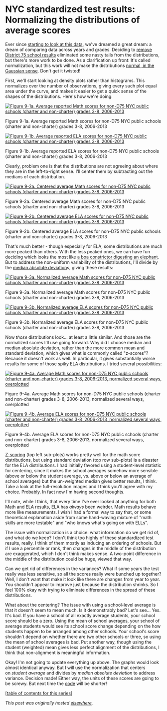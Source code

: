 # NYC standardized test results: Normalizing the distributions of average scores

Ever since <a href="http://planspace.org/2013/11/13/nyc-standardized-test-results-putting-the-data-together-and-looking-at-it/">starting to look at this data</a>, we've dreamed a great dream: a dream of comparing data across years and grades. Deciding to <a href="http://planspace.org/2013/11/16/nyc-standardized-test-results-considering-district-75-schools/">remove District 75 school results</a> eliminated some nasty tails from the distributions, but there's more work to be done. As a clarification up front: It's called normalization, but this work will not make the distributions <a href="http://en.wikipedia.org/wiki/Normal_distribution">normal, in the Gaussian sense</a>. Don't get it twisted!

First, we'll start looking at density plots rather than histograms. This normalizes over the number of observations, giving every such plot equal area under the curve, and makes it easier to get a quick sense of the shapes of the distributions. Here's how we're doing:

<a href="9-1a.png"><img class="size-large wp-image-563" alt="Figure 9-1a. Average reported Math scores for non-D75 NYC public schools (charter and non-charter) grades 3-8, 2006-2013" src="9-1a.png"></a>

Figure 9-1a. Average reported Math scores for non-D75 NYC public schools (charter and non-charter) grades 3-8, 2006-2013

<a href="9-1b.png"><img class="size-large wp-image-564" alt="Figure 9-1b. Average reported ELA scores for non-D75 NYC public schools (charter and non-charter) grades 3-8, 2006-2013" src="9-1b.png"></a>

Figure 9-1b. Average reported ELA scores for non-D75 NYC public schools (charter and non-charter) grades 3-8, 2006-2013

Clearly, problem one is that the distributions are not agreeing about where they are in the left-to-right sense. I'll center them by subtracting out the medians of each distribution.

<a href="9-2a1.png"><img class="size-large wp-image-567" alt="Figure 9-2a. Centered average Math scores for non-D75 NYC public schools (charter and non-charter) grades 3-8, 2006-2013" src="9-2a1.png"></a>

Figure 9-2a. Centered average Math scores for non-D75 NYC public schools (charter and non-charter) grades 3-8, 2006-2013

<a href="9-2b.png"><img class="size-large wp-image-568" alt="Figure 9-2b. Centered average ELA scores for non-D75 NYC public schools (charter and non-charter) grades 3-8, 2006-2013" src="9-2b.png"></a>

Figure 9-2b. Centered average ELA scores for non-D75 NYC public schools (charter and non-charter) grades 3-8, 2006-2013

That's much better - though especially for ELA, some distributions are much more peaked than others. With the less peaked ones, we can have fun deciding which looks the most like <a href="http://cs.swan.ac.uk/~cswill/The_little_prince.pdf">a boa constrictor digesting an elephant</a>. But to address the non-uniform variability of the distributions, I'll divide by the <a href="http://en.wikipedia.org/wiki/Median_absolute_deviation">median absolute deviation</a>s, giving these results:

<a href="9-3a.png"><img class="size-large wp-image-569" alt="Figure 9-3a. Normalized average Math scores for non-D75 NYC public schools (charter and non-charter) grades 3-8, 2006-2013" src="9-3a.png"></a>

Figure 9-3a. Normalized average Math scores for non-D75 NYC public schools (charter and non-charter) grades 3-8, 2006-2013

<a href="9-3b.png"><img class="size-large wp-image-570" alt="Figure 9-3b. Normalized average ELA scores for non-D75 NYC public schools (charter and non-charter) grades 3-8, 2006-2013" src="9-3b.png"></a>

Figure 9-3b. Normalized average ELA scores for non-D75 NYC public schools (charter and non-charter) grades 3-8, 2006-2013

Now <em>those</em> distributions look... at least a little similar. And those are the normalized scores I'll use going forward. Why did I choose median and median absolute deviation, rather than the more common mean and standard deviation, which gives what is commonly called "z-scores"? Because it doesn't work as well. In particular, it gives substantially worse results for some of those spiky ELA distributions. I tried several possibilities:

<a href="9-4a1.png"><img alt="Figure 9-4a. Average Math scores for non-D75 NYC public schools (charter and non-charter) grades 3-8, 2006-2013, normalized several ways, overplotted" src="9-4a1.png"></a>

Figure 9-4a. Average Math scores for non-D75 NYC public schools (charter and non-charter) grades 3-8, 2006-2013, normalized several ways, overplotted

<a href="9-4b1.png"><img alt="Figure 9-4b. Average ELA scores for non-D75 NYC public schools (charter and non-charter) grades 3-8, 2006-2013, normalized several ways, overplotted" src="9-4b1.png"></a>

Figure 9-4b. Average ELA scores for non-D75 NYC public schools (charter and non-charter) grades 3-8, 2006-2013, normalized several ways, overplotted

<a href="http://en.wikipedia.org/wiki/Standard_score">Z-scoring</a> (top left sub-plots) works pretty well for the math score distributions, but using standard deviation (top row sub-plots) is a disaster for the ELA distributions. I had initially favored using a student-level statistic for centering, since it makes the school averages somehow more sensible (above or below the student average, vs. above or below an average of school averages) but the un-weighted median gives better results, I think. Take a look at the full-resolution images and I think you'll agree with my choice. Probably. In fact now I'm having second thoughts.

I'll note, while I think, that every time I've ever looked at anything for both Math and ELA results, ELA has <em>always</em> been weirder. Math results behave more like measurements. I wish I had a formal way to say that, or some theoretical explanation aside from some hand-waving mixture of "math skills are more testable" and "who knows what's going on with ELLs".

The issue with normalization is a choice: what information do we get rid of, and what do we keep? I don't think too highly of these standardized test results, really. I think of them mostly as inducing an ordering of schools. But if I use a percentile or rank, then changes in the middle of the distribution are exaggerated, which I don't think makes sense. A two-point difference in the middle of the distribution could be huge, viewed that way.

Can we get rid of differences in the variances? What if some years the test really was less sensitive, so all the scores really were bunched up together? Well, I don't want that make it look like there are changes from year to year. You shouldn't appear to improve just because the distribution shrinks. So I feel 100% okay with trying to eliminate differences in the spread of these distributions.

What about the centering? The issue with using a school-level average is that it doesn't seem to mean much. Is it demonstrably bad? Let's see... Yes. It's bad. If you have a school of all exactly average students, your school score should be a zero. Using the mean of school averages, your school of average students would see its school score change depending on the how students happen to be arranged among other schools. Your school's score shouldn't depend on whether there are two other schools or three, so using the mean of school averages is bad. Put another way, though using the student (weighted) mean gives less perfect alignment of the distributions, I think that non-alignment is meaningful information.

Okay! I'm not going to update everything up above. The graphs would look almost identical anyway. But I will use the normalization that centers on <em>student average</em> and divides by <em>median absolute deviation</em> to address variance. Decision made! Either way, the units of these scores are going to be screwy. But next time the <a href="https://github.com/ajschumacher/NYCtests/blob/master/code/figure9.r">code</a> will be shorter!<em>
</em>

[<a href="http://planspace.org/2014/01/10/nyc-test-data/">table of contents for this series</a>]



*This post was originally hosted [elsewhere](https://planspacedotorg.wordpress.com/2013/11/17/nyc-standardized-test-results-normalizing-the-distributions-of-average-scores/).*
